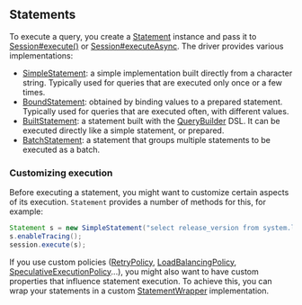 <!--
Licensed to the Apache Software Foundation (ASF) under one
or more contributor license agreements.  See the NOTICE file
distributed with this work for additional information
regarding copyright ownership.  The ASF licenses this file
to you under the Apache License, Version 2.0 (the
"License"); you may not use this file except in compliance
with the License.  You may obtain a copy of the License at

  http://www.apache.org/licenses/LICENSE-2.0

Unless required by applicable law or agreed to in writing,
software distributed under the License is distributed on an
"AS IS" BASIS, WITHOUT WARRANTIES OR CONDITIONS OF ANY
KIND, either express or implied.  See the License for the
specific language governing permissions and limitations
under the License.
-->

## Statements

To execute a query, you  create a [Statement] instance and pass it to [Session#execute()][execute] or
[Session#executeAsync][executeAsync]. The driver provides various implementations:

* [SimpleStatement](simple/): a simple implementation built directly from a
  character string. Typically used for queries that are executed only
  once or a few times.
* [BoundStatement](prepared/): obtained by binding values to a prepared
  statement. Typically used for queries that are executed
  often, with different values.
* [BuiltStatement](built/): a statement built with the [QueryBuilder] DSL. It
  can be executed directly like a simple statement, or prepared.
* [BatchStatement](batch/): a statement that groups multiple statements to be
  executed as a batch.


### Customizing execution

Before executing a statement, you might want to customize certain
aspects of its execution. `Statement` provides a number of methods for
this, for example:

```java
Statement s = new SimpleStatement("select release_version from system.local");
s.enableTracing();
session.execute(s);
```

If you use custom policies ([RetryPolicy], [LoadBalancingPolicy],
[SpeculativeExecutionPolicy]...), you might also want to have custom
properties that influence statement execution. To achieve this, you can
wrap your statements in a custom [StatementWrapper] implementation.

[Statement]:                  https://docs.datastax.com/en/drivers/java/3.10/com/datastax/driver/core/Statement.html
[QueryBuilder]:               https://docs.datastax.com/en/drivers/java/3.10/com/datastax/driver/core/querybuilder/QueryBuilder.html
[StatementWrapper]:           https://docs.datastax.com/en/drivers/java/3.10/com/datastax/driver/core/StatementWrapper.html
[RetryPolicy]:                https://docs.datastax.com/en/drivers/java/3.10/com/datastax/driver/core/policies/RetryPolicy.html
[LoadBalancingPolicy]:        https://docs.datastax.com/en/drivers/java/3.10/com/datastax/driver/core/policies/LoadBalancingPolicy.html
[SpeculativeExecutionPolicy]: https://docs.datastax.com/en/drivers/java/3.10/com/datastax/driver/core/policies/SpeculativeExecutionPolicy.html
[execute]:                    https://docs.datastax.com/en/drivers/java/3.10/com/datastax/driver/core/Session.html#execute-com.datastax.driver.core.Statement-
[executeAsync]:               https://docs.datastax.com/en/drivers/java/3.10/com/datastax/driver/core/Session.html#executeAsync-com.datastax.driver.core.Statement-
